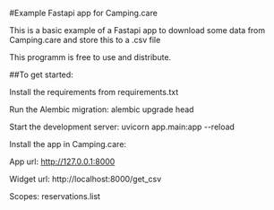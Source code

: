 #Example Fastapi app for Camping.care

This is a basic example of a Fastapi app to download some data from Camping.care and store this to a .csv file

This programm is free to use and distribute.

##To get started:

Install the requirements from requirements.txt

Run the Alembic migration:
alembic upgrade head

Start the development server:
uvicorn app.main:app --reload

Install the app in Camping.care:

App url:
http://127.0.0.1:8000

Widget url:
http://localhost:8000/get_csv

Scopes:
reservations.list
